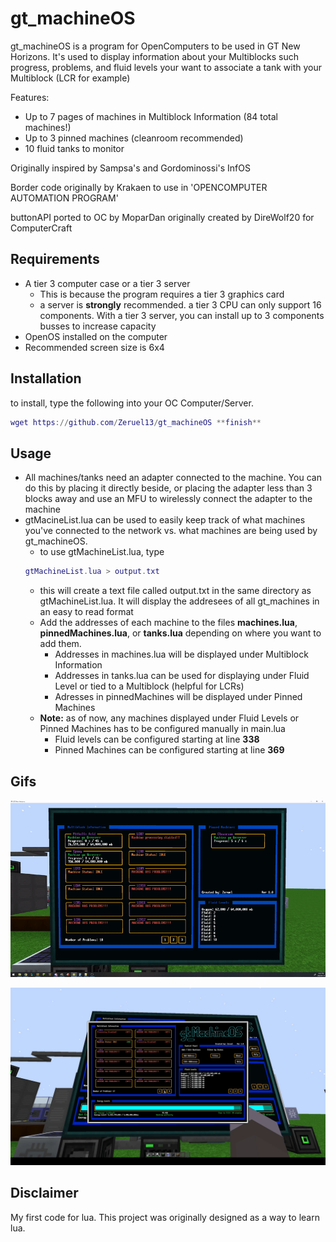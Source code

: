 # gt_machineOS
gt_machineOS is a program for OpenComputers to be used in GT New Horizons. It's used to display information about your Multiblocks such progress, problems, and fluid levels your want to associate a tank with your Multiblock (LCR for example)

Features:
- Up to 7 pages of machines in Multiblock Information (84 total machines!)
- Up to 3 pinned machines (cleanroom recommended)
- 10 fluid tanks to monitor

Originally inspired by Sampsa's and Gordominossi's InfOS

Border code originally by Krakaen to use in 'OPENCOMPUTER AUTOMATION PROGRAM'

buttonAPI ported to OC by MoparDan originally created by DireWolf20 for ComputerCraft

## Requirements
- A tier 3 computer case or a tier 3 server
    - This is because the program requires a tier 3 graphics card
    - a server is **strongly** recommended. a tier 3 CPU can only support 16 components. With a tier 3 server, you can install up to 3 components busses to increase      capacity
- OpenOS installed on the computer
- Recommended screen size is 6x4

## Installation
 to install, type the following into your OC Computer/Server. 

```lua
wget https://github.com/Zeruel13/gt_machineOS **finish**
```

## Usage
- All machines/tanks need an adapter connected to the machine. You can do this by placing it directly beside, or placing the adapter less than 3 blocks away and use an MFU to wirelessly connect the adapter to the machine
- gtMacineList.lua can be used to easily keep track of what machines you've connected to the network vs. what machines are being used by gt_machineOS. 
    - to use gtMachineList.lua, type
    ```lua
    gtMachineList.lua > output.txt
    ```
    - this will create a text file called output.txt in the same directory as gtMachineList.lua. It will display the addresees of all gt_machines in an easy to read format 
    - Add the addresses of each machine to the files **machines.lua**, **pinnedMachines.lua**, or **tanks.lua** depending on where you want to add them. 
        - Addresses in machines.lua will be displayed under Multiblock Information
        - Addresses in tanks.lua can be used for displaying under Fluid Level or tied to a Multiblock (helpful for LCRs)
        - Adresses in pinnedMachines will be displayed under Pinned Machines
   - **Note:** as of now, any machines displayed under Fluid Levels or Pinned Machines has to be configured manually in main.lua
        - Fluid levels can be configured starting at line **338**
        - Pinned Machines can be configured starting at line **369**


## Gifs
![](Display.gif)

![](Page.gif)

## Disclaimer
My first code for lua. This project was originally designed as a way to learn lua. 

